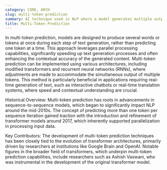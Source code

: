 ```yaml
---
category: CORE, ARCH
slug: multi-token-prediction
summary: AI technique used in NLP where a model generates multiple output tokens simultaneously, often improving coherence and speed compared to single-token generation methods.
title: Multi-Token Prediction
---
```


In multi-token prediction, models are designed to produce several words or tokens at once during each step of text generation, rather than predicting one token at a time. This approach leverages parallel processing capabilities, significantly speeding up text generation processes and often enhancing the contextual accuracy of the generated content. Multi-token prediction can be implemented using various architectures, including modified transformers and recurrent neural networks (RNNs), where adjustments are made to accommodate the simultaneous output of multiple tokens. This method is particularly beneficial in applications requiring real-time generation of text, such as interactive chatbots or real-time translation systems, where speed and contextual understanding are crucial.

Historical Overview: Multi-token prediction has roots in advancements in sequence-to-sequence models, which began to significantly impact NLP around the mid-2010s. The concept of predicting more than one token per sequence iteration gained traction with the introduction and refinement of transformer models around 2017, which inherently supported parallelization in processing input data.

Key Contributors: The development of multi-token prediction techniques has been closely tied to the evolution of transformer architectures, primarily driven by researchers at institutions like Google Brain and OpenAI. Notable figures in the broader field of transformers, which underpin multi-token prediction capabilities, include researchers such as Ashish Vaswani, who was instrumental in the development of the original transformer model.
